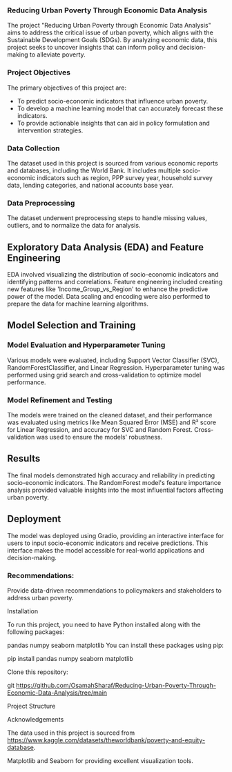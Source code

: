 ### Reducing Urban Poverty Through Economic Data Analysis

The project "Reducing Urban Poverty through Economic Data Analysis" aims to address the critical issue of urban poverty, which aligns with the Sustainable Development Goals (SDGs). By analyzing economic data, this project seeks to uncover insights that can inform policy and decision-making to alleviate poverty.

### Project Objectives
The primary objectives of this project are:
- To predict socio-economic indicators that influence urban poverty.
- To develop a machine learning model that can accurately forecast these indicators.
- To provide actionable insights that can aid in policy formulation and intervention strategies.

### Data Collection

The dataset used in this project is sourced from various economic reports and databases, including the World Bank. It includes multiple socio-economic indicators such as region, PPP survey year, household survey data, lending categories, and national accounts base year.
### Data Preprocessing

The dataset underwent preprocessing steps to handle missing values, outliers, and to normalize the data for analysis.

## Exploratory Data Analysis (EDA) and Feature Engineering

EDA involved visualizing the distribution of socio-economic indicators and identifying patterns and correlations. Feature engineering included creating new features like 'Income_Group_vs_Region' to enhance the predictive power of the model. Data scaling and encoding were also performed to prepare the data for machine learning algorithms.

## Model Selection and Training

### Model Evaluation and Hyperparameter Tuning

Various models were evaluated, including Support Vector Classifier (SVC), RandomForestClassifier, and Linear Regression. Hyperparameter tuning was performed using grid search and cross-validation to optimize model performance.

### Model Refinement and Testing

The models were trained on the cleaned dataset, and their performance was evaluated using metrics like Mean Squared Error (MSE) and R² score for Linear Regression, and accuracy for SVC and Random Forest. Cross-validation was used to ensure the models' robustness.

## Results

The final models demonstrated high accuracy and reliability in predicting socio-economic indicators. The RandomForest model's feature importance analysis provided valuable insights into the most influential factors affecting urban poverty.

## Deployment

The model was deployed using Gradio, providing an interactive interface for users to input socio-economic indicators and receive predictions. This interface makes the model accessible for real-world applications and decision-making.

### Recommendations:

Provide data-driven recommendations to policymakers and stakeholders to address urban poverty.

Installation

To run this project, you need to have Python installed along with the following packages:

pandas
numpy
seaborn
matplotlib
You can install these packages using pip:

pip install pandas numpy seaborn matplotlib

Clone this repository:

git https://github.com/OsamahSharaf/Reducing-Urban-Poverty-Through-Economic-Data-Analysis/tree/main

Project Structure

Acknowledgements

The data used in this project is sourced from https://www.kaggle.com/datasets/theworldbank/poverty-and-equity-database.

Matplotlib and Seaborn for providing excellent visualization tools.
